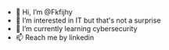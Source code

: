 - 👋 Hi, I’m @Fkfijhy
- 👀 I’m interested in IT but that's not a surprise
- 🌱 I’m currently learning cybersecurity
- 📫 Reach me by linkedin 

<!---
Fkfijhy/Fkfijhy is a ✨ special ✨ repository because its `README.md` (this file) appears on your GitHub profile.
You can click the Preview link to take a look at your changes.
--->
